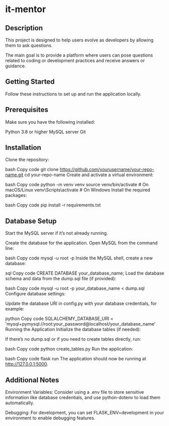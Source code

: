 # it-mentor
## Description

 This project is designed to help users evolve as developers
 by allowing them to ask questions.

 The main goal is to provide a platform where users
 can pose questions related to coding or development practices
 and receive answers or guidance.

 ## Getting Started

Follow these instructions to set up and run the application locally.

## Prerequisites

Make sure you have the following installed:

Python 3.8 or higher
MySQL server
Git
 
 ## Installation

Clone the repository:

bash
Copy code
git clone https://github.com/yourusername/your-repo-name.git
cd your-repo-name
Create and activate a virtual environment:

bash
Copy code
python -m venv venv
source venv/bin/activate  # On macOS/Linux
venv\Scripts\activate     # On Windows
Install the required packages:

bash
Copy code
pip install -r requirements.txt

## Database Setup

Start the MySQL server if it’s not already running.

Create the database for the application. Open MySQL from the command line:

bash
Copy code
mysql -u root -p
Inside the MySQL shell, create a new database:

sql
Copy code
CREATE DATABASE your_database_name;
Load the database schema and data from the dump.sql file (if provided):

bash
Copy code
mysql -u root -p your_database_name < dump.sql
Configure database settings:

Update the database URI in config.py with your database credentials, for example:

python
Copy code
SQLALCHEMY_DATABASE_URI = 'mysql+pymysql://root:your_password@localhost/your_database_name'
Running the Application
Initialize the database tables (if needed):

If there’s no dump.sql or if you need to create tables directly, run:

bash
Copy code
python create_tables.py
Run the application:

bash
Copy code
flask run
The application should now be running at http://127.0.0.1:5000.

## Additional Notes

Environment Variables: Consider using a .env file to store sensitive
information like database credentials, and use python-dotenv to load 
them automatically.

Debugging: For development, you can set FLASK_ENV=development in your environment to enable debugging features.
